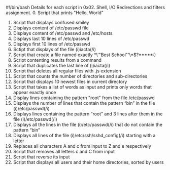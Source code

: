 #!/bin/bash
Details for each script in 0x02. Shell, I/O Redirections and filters assignment.
0. Script that prints "Hello, World"
1. Script that displays confused smiley
2. Displays content of /etc/passwd file
3. Displays content of /etc/passwd and /etc/hosts
4. Displays last 10 lines of /etc/passwd
5. Displays first 10 lines of /etc/passwd
6. Sctipt that displays of the file (i)iacta(/i)
7. Script that create a file named exactly \*\\'"Best School"\'\\*$\?\*\*\*\*\*:)
8. Script contenting results from a command
9. Script that duplicates the last line of (i)iacta(/i)
10. Script that deletes all regular files with .js extension
11. Script that counts the number of directories and sub-directories
12. Script that displays 10 newest files in current directory
13. Script that takes a list of words as input and prints only words that appear exactly once
14. Display lines containing the pattern "root" from the file /etc/passwd
15. Displays the number of lines that contain the pattern “bin” in the file (i)/etc/passwd(/i)
16. Displays lines containing the pattern “root” and 3 lines after them in the file (i)/etc/passwd(/i)
17. Displays all the lines in the file (i)/etc/passwd(/i) that do not contain the pattern “bin”
18. Displays all lines of the file (i)/etc/ssh/sshd_config(/i) starting with a letter
19. Replaces all characters A and c from input to Z and e respectively
20. Script that removes all letters c and C from input
21. Script that reverse its input
22. Script that displays all users and their home directories, sorted by users
